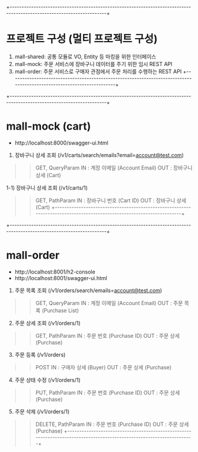 +----------------------------------------------------------------------------------------------------------------------+
# 프로젝트 구성 (멀티 프로젝트 구성)
1) mall-shared: 공통 모듈로 VO, Entity 등 마킹을 위한 인터페이스
2) mall-mock: 주문 서비스에 장바구니 데이터를 주기 위한 임시 REST API
3) mall-order: 주문 서비스로 구매자 관점에서 주문 처리를 수행하는 REST API
+----------------------------------------------------------------------------------------------------------------------+



+----------------------------------------------------------------------------------------------------------------------+
# mall-mock (cart)
- http://localhost:8000/swagger-ui.html

1) 장바구니 상세 조회 (/v1/carts/search/emails?email=account@test.com)
>> GET, QueryParam
>> IN  : 계정 이메일 (Account Email)
>> OUT : 장바구니 상세 (Cart)

1-1) 장바구니 상세 조회 (/v1/carts/1)
>> GET, PathParam
>> IN  : 장바구니 번호 (Cart ID)
>> OUT : 장바구니 상세 (Cart)
+----------------------------------------------------------------------------------------------------------------------+



+----------------------------------------------------------------------------------------------------------------------+
# mall-order
- http://localhost:8001/h2-console
- http://localhost:8001/swagger-ui.html

1) 주문 목록 조회 (/v1/orders/search/emails=account@test.com)
>> GET, QueryParam
>> IN  : 계정 이메일 (Account Email)
>> OUT : 주문 목록 (Purchase List)

2) 주문 상세 조회 (/v1/orders/1)
>> GET, PathParam
>> IN  : 주문 번호 (Purchase ID)
>> OUT : 주문 상세 (Purchase)

3) 주문 등록 (/v1/orders)
>> POST
>> IN  : 구매자 상세 (Buyer)
>> OUT : 주문 상세 (Purchase)

4) 주문 상태 수정 (/v1/orders/1)
>> PUT, PathParam
>> IN  : 주문 번호 (Purchase ID)
>> OUT : 주문 상세 (Purchase)

5) 주문 삭제 (/v1/orders/1)
>> DELETE, PathParam
>> IN  : 주문 번호 (Purchase ID)
>> OUT : 주문 상세 (Purchase)
+----------------------------------------------------------------------------------------------------------------------+
